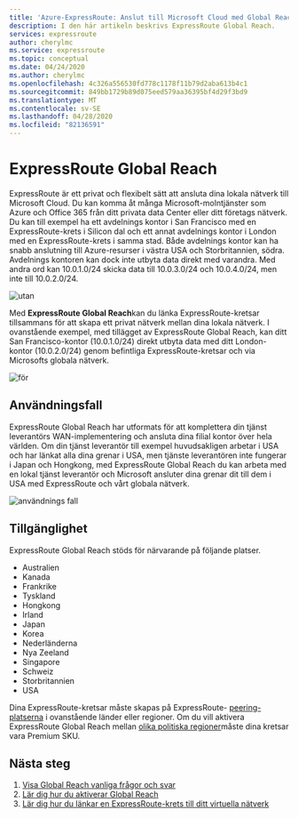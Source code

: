 ```yaml
---
title: 'Azure-ExpressRoute: Anslut till Microsoft Cloud med Global Reach'
description: I den här artikeln beskrivs ExpressRoute Global Reach.
services: expressroute
author: cherylmc
ms.service: expressroute
ms.topic: conceptual
ms.date: 04/24/2020
ms.author: cherylmc
ms.openlocfilehash: 4c326a556530fd778c1178f11b79d2aba613b4c1
ms.sourcegitcommit: 849bb1729b89d075eed579aa36395bf4d29f3bd9
ms.translationtype: MT
ms.contentlocale: sv-SE
ms.lasthandoff: 04/28/2020
ms.locfileid: "82136591"
---
```

# <a name="expressroute-global-reach"></a>ExpressRoute Global Reach
ExpressRoute är ett privat och flexibelt sätt att ansluta dina lokala nätverk till Microsoft Cloud. Du kan komma åt många Microsoft-molntjänster som Azure och Office 365 från ditt privata data Center eller ditt företags nätverk. Du kan till exempel ha ett avdelnings kontor i San Francisco med en ExpressRoute-krets i Silicon dal och ett annat avdelnings kontor i London med en ExpressRoute-krets i samma stad. Både avdelnings kontor kan ha snabb anslutning till Azure-resurser i västra USA och Storbritannien, södra. Avdelnings kontoren kan dock inte utbyta data direkt med varandra. Med andra ord kan 10.0.1.0/24 skicka data till 10.0.3.0/24 och 10.0.4.0/24, men inte till 10.0.2.0/24.

![utan][1]

Med **ExpressRoute Global Reach**kan du länka ExpressRoute-kretsar tillsammans för att skapa ett privat nätverk mellan dina lokala nätverk. I ovanstående exempel, med tillägget av ExpressRoute Global Reach, kan ditt San Francisco-kontor (10.0.1.0/24) direkt utbyta data med ditt London-kontor (10.0.2.0/24) genom befintliga ExpressRoute-kretsar och via Microsofts globala nätverk. 

![för][2]

## <a name="use-case"></a>Användningsfall
ExpressRoute Global Reach har utformats för att komplettera din tjänst leverantörs WAN-implementering och ansluta dina filial kontor över hela världen. Om din tjänst leverantör till exempel huvudsakligen arbetar i USA och har länkat alla dina grenar i USA, men tjänste leverantören inte fungerar i Japan och Hongkong, med ExpressRoute Global Reach du kan arbeta med en lokal tjänst leverantör och Microsoft ansluter dina grenar dit till dem i USA med ExpressRoute och vårt globala nätverk.

![användnings fall][3]

## <a name="availability"></a>Tillgänglighet 
ExpressRoute Global Reach stöds för närvarande på följande platser.

* Australien
* Kanada
* Frankrike
* Tyskland
* Hongkong
* Irland
* Japan
* Korea
* Nederländerna
* Nya Zeeland
* Singapore
* Schweiz
* Storbritannien
* USA

Dina ExpressRoute-kretsar måste skapas på ExpressRoute- [peering-platserna](expressroute-locations.md) i ovanstående länder eller regioner. Om du vill aktivera ExpressRoute Global Reach mellan [olika politiska regioner](expressroute-locations.md)måste dina kretsar vara Premium SKU.

## <a name="next-steps"></a>Nästa steg
1. [Visa Global Reach vanliga frågor och svar](expressroute-faqs.md#globalreach)
2. [Lär dig hur du aktiverar Global Reach](expressroute-howto-set-global-reach.md)
3. [Lär dig hur du länkar en ExpressRoute-krets till ditt virtuella nätverk](expressroute-howto-linkvnet-arm.md)


<!--Image References-->
[1]: ./media/expressroute-global-reach/1.png "diagram utan global räckvidd"
[2]: ./media/expressroute-global-reach/2.png "diagram med global räckvidd"
[3]: ./media/expressroute-global-reach/3.png "användnings fall för global räckvidd"
